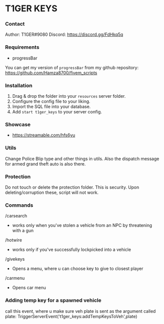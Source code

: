 # T1GER KEYS

### Contact
Author: T1GER#9080
Discord: https://discord.gg/FdHkq5q

### Requirements
- progressBar

You can get my version of `progressBar` from my github repository:
https://github.com/Hamza8700/fivem_scripts

### Installation
1) Drag & drop the folder into your `resources` server folder.
2) Configure the config file to your liking.
3) Import the SQL file into your database.
4) Add `start t1ger_keys` to your server config.

### Showcase
- https://streamable.com/hfs6yu

### Utils
Change Police Blip type and other things in utils.
Also the dispatch message for armed grand theft auto is also there.

### Protection
Do not touch or delete the protection folder. This is security. Upon deleting/corruption these, script will not work.

### Commands
/carsearch 
- works only when you've stolen a vehicle from an NPC by threatening with a gun

/hotwire
- works only if you've successfully lockpicked into a vehicle

/givekeys
- Opens a menu, where u can choose key to give to closest player

/carmenu
- Opens car menu

### Adding temp key for a spawned vehicle
call this event, where u make sure veh plate is sent as the argument called plate: 
TriggerServerEvent('t1ger_keys:addTempKeysToVeh',plate)
